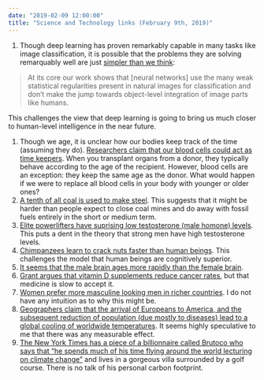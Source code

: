 ```yaml
---
date: "2019-02-09 12:00:00"
title: "Science and Technology links (February 9th, 2019)"
---
```




1. Though deep learning has proven remarkably capable in many tasks like image classification, it is possible that the problems they are solving remarquably well are just [simpler than we think](https://medium.com/bethgelab/neural-networks-seem-to-follow-a-puzzlingly-simple-strategy-to-classify-images-f4229317261f):<br/>

> At its core our work shows that [neural networks] use the many weak statistical regularities present in natural images for classification and don&rsquo;t make the jump towards object-level integration of image parts like humans.


This challenges the view that deep learning is going to bring us much closer to human-level intelligence in the near future.
1. Though we age, it is unclear how our bodies keep track of the time (assuming they do). [Researchers claim that our blood cells could act as time keepers](https://onlinelibrary.wiley.com/doi/full/10.1111/acel.12897). When you transplant organs from a donor, they typically behave according to the age of the recipient. However, blood cells are an exception: they keep the same age as the donor. What would happen if we were to replace all blood cells in your body with younger or older ones?
1. [A tenth of all coal is used to make steel](https://twitter.com/asymmetricinfo/status/1093884153735585792?s=21). This suggests that it might be harder than people expect to close coal mines and do away with fossil fuels entirely in the short or medium term.
1. [Elite powerlifters have suprising low testosterone (male homone) levels](https://www.ncbi.nlm.nih.gov/pmc/articles/PMC5804043/). This puts a dent in the theory that strong men have high testosterone levels.
1. [Chimpanzees learn to crack nuts faster than human beings](https://www.nature.com/articles/s41598-018-38392-8). This challenges the model that human beings are cognitively superior.
1. [It seems that the male brain ages more rapidly than the female brain](https://www.pnas.org/content/pnas/early/2019/01/29/1815917116.full.pdf).
1. [Grant argues that vitamin D supplements reduce cancer rates](http://orthomolecular.activehosted.com/index.php?action=social&amp;chash=2723d092b63885e0d7c260cc007e8b9d.113&amp;ref=twitter&amp;hash=), but that medicine is slow to accept it.
1. [Women prefer more masculine looking men in richer countries](https://dspace.stir.ac.uk/handle/1893/28677#.XF78pBqu-fA). I do not have any intuition as to why this might be.
1. [Geographers claim that the arrival of Europeans to America, and the subsequent reduction of population (due mostly to diseases) lead to a global cooling of worldwide temperatures](https://www.sciencedirect.com/science/article/pii/S0277379118307261). It seems highly speculative to me that there was any measurable effect.
1. [The New York Times has a piece of a billionnaire called Brutoco who says that &ldquo;he spends much of his time flying around the world lecturing on climate change&rdquo;](https://www.nytimes.com/2008/06/20/greathomesanddestinations/20away.html) and lives in a gorgeous villa surrounded by a golf course. There is no talk of his personal carbon footprint.



